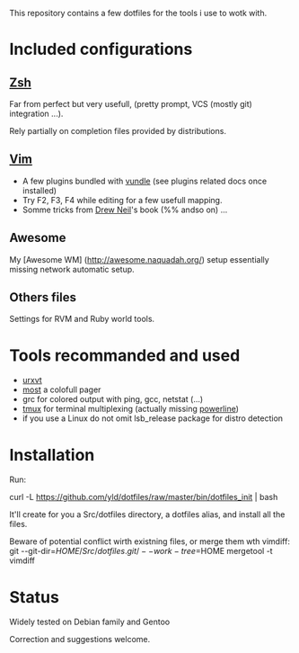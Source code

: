 This repository contains a few dotfiles for the tools i use to wotk with.

# Included configurations
## [Zsh](http://www.zsh.org/)

Far from perfect but very usefull, (pretty prompt, VCS (mostly git) integration ...).

Rely partially on completion files provided by distributions.

## [Vim](http://www.vim.org/)

* A few plugins bundled with [vundle](https://github.com/gmarik/vundle) (see plugins related docs once installed)
* Try F2, F3, F4 while editing for a few usefull mapping.
* Somme tricks from [Drew Neil](http://vimcasts.org/)'s book (%% andso on)
...

## Awesome

My [Awesome WM] (http://awesome.naquadah.org/) setup essentially missing network automatic setup.

## Others files

Settings for RVM and Ruby world tools.

# Tools recommanded and used

* [urxvt](http://software.schmorp.de/pkg/rxvt-unicode.html)
* [most](http://www.jedsoft.org/most/) a colofull pager
* grc for colored output with ping, gcc, netstat (...)
* [tmux](http://tmux.sourceforge.net/) for terminal multiplexing (actually missing [powerline](https://github.com/Lokaltog/powerline))
* if you use a Linux do not omit lsb_release package for distro detection

# Installation

Run:

curl -L https://github.com/yld/dotfiles/raw/master/bin/dotfiles_init | bash

It'll create for you a Src/dotfiles directory, a dotfiles alias, and install all the files.

Beware of potential conflict wirth existning files, or merge them wth vimdiff:  git --git-dir=$HOME/Src/dotfiles.git/ --work-tree=$HOME mergetool -t vimdiff

# Status

Widely tested on Debian family and Gentoo

Correction and suggestions welcome.
